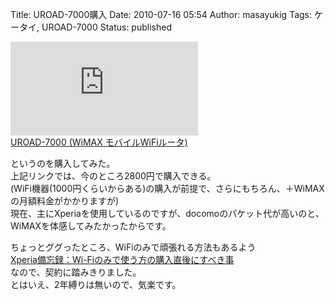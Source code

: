 Title: UROAD-7000購入
Date: 2010-07-16 05:54
Author: masayukig
Tags: ケータイ, UROAD-7000
Status: published

[![](http://bn.my-affiliate.com/banner.php?s=00058590&p=00100225&bc=LB&url=http%3A%2F%2Fwww.sofmap.com%2Fimages%2Fproduct%2Flarge%2F4560327040197.jpg)  
UROAD-7000 (WiMAX
モバイルWiFiルータ)](http://tr.my-affiliate.com/click.php?s=00058590&p=00100225&bc=LB&url=http%3A%2F%2Fwww.sofmap.com%2Fproduct_detail%2Fexec%2F_%2Fsku%3D80014045%2F-%2Fgid%3DPL07030000&hid=)

というのを購入してみた。  
上記リンクでは、今のところ2800円で購入できる。  
(WiFi機器(1000円くらいからある)の購入が前提で、さらにもちろん、＋WiMAXの月額料金がかかりますが)  
現在、主にXperiaを使用しているのですが、docomoのパケット代が高いのと、  
WiMAXを体感してみたかったからです。

ちょっとググったところ、WiFiのみで頑張れる方法もあるよう  
[Xperia備忘録：Wi-Fiのみで使う方の購入直後にすべき事](http://magmanotubo.wordpress.com/2010/04/02/xperia%E5%82%99%E5%BF%98%E9%8C%B2%EF%BC%9Awi-fi%E3%81%AE%E3%81%BF%E3%81%A7%E4%BD%BF%E3%81%86%E6%96%B9%E3%81%AE%E8%B3%BC%E5%85%A5%E7%9B%B4%E5%BE%8C%E3%81%AB%E3%81%99%E3%81%B9%E3%81%8D%E4%BA%8B/)  
なので、契約に踏みきりました。  
とはいえ、2年縛りは無いので、気楽です。
